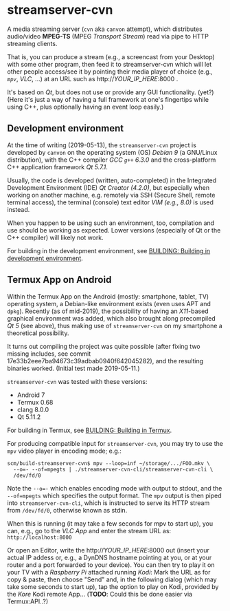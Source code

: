# streamserver-cvn

A media streaming server (`cvn` aka `canvon` attempt),
which distributes audio/video **MPEG-TS** (MPEG _Transport Stream_)
read via pipe to HTTP streaming clients.

That is, you can produce a stream (e.g., a screencast from your Desktop)
with some other program, then feed it to streamserver-cvn which will
let other people access/see it by pointing their media player of choice
(e.g., *`mpv`*, *VLC*, ...) at an URL such as http://_YOUR\_IP\_HERE_:8000 .

It's based on *Qt*, but does not use or provide any GUI functionality. (yet?)
(Here it's just a way of having a full framework at one's fingertips
while using C++, plus optionally having an event loop easily.)


## Development environment

At the time of writing (2019-05-13),
the `streamserver-cvn` project is developed by `canvon`
on the operating system (OS) *Debian 9* (a GNU/Linux distribution),
with the C++ compiler *GCC `g++` 6.3.0*
and the cross-platform C++ application framework *Qt 5.7.1*.

Usually, the code is developed (written, auto-completed)
in the Integrated Development Environment (IDE) *Qt Creator (4.2.0)*,
but especially when working on another machine,
e.g. remotely via SSH (Secure Shell, remote terminal access),
the terminal (console) text editor *VIM (e.g., 8.0)*
is used instead.

When you happen to be using such an environment, too, compilation
and use should be working as expected. Lower versions (especially
of Qt or the C++ compiler) will likely not work.

For building in the development environment,
see [BUILDING: Building in development environment](BUILDING.md#building-in-development-environment).


## Termux App on Android

Within the Termux App on the Android (mostly: smartphone, tablet, TV)
operating system, a Debian-like environment exists (even uses APT
and `dpkg`). Recently (as of mid-2019), the possibility of having
an *X11*-based graphical environment was added, which also brought along
precompiled *Qt 5* (see above), thus making use of `streamserver-cvn`
on my smartphone a theoretical possibility.

It turns out compiling the project was quite possible (after fixing
two missing includes, see commit 17e33b2eee7ba94673c39adbab0940f642045282),
and the resulting binaries worked. (Initial test made 2019-05-11.)

`streamserver-cvn` was tested with these versions:
* Android 7
* Termux 0.68
* clang 8.0.0
* Qt 5.11.2

For building in Termux, see [BUILDING: Building in Termux](BUILDING.md#building-in-termux).

For producing compatible input for `streamserver-cvn`, you may try to
use the `mpv` video player in encoding mode; e.g.:

    scm/build-streamserver-cvn$ mpv --loop=inf ~/storage/.../FOO.mkv \
      --o=- --of=mpegts | ./streamserver-cvn-cli/streamserver-cvn-cli \
      /dev/fd/0

Note the `--o=-` which enables encoding mode with output to stdout,
and the `--of=mpegts` which specifies the output format. The `mpv` output
is then piped into `streamserver-cvn-cli`, which is instructed to
serve its HTTP stream from `/dev/fd/0`, otherwise known as stdin.

When this is running (it may take a few seconds for mpv to start up),
you can, e.g., go to the *VLC App* and enter the stream URL
as: `http://localhost:8000`

Or open an Editor, write the http://_YOUR\_IP\_HERE_:8000 out
(insert your actual IP addess or, e.g., a DynDNS hostname
pointing at you, or at your router and a port forwarded to your device).
You can then try to play it on your TV with a *Raspberry Pi* attached
running *Kodi*: Mark the URL as for copy & paste, then choose "Send" and,
in the following dialog (which may take some seconds to start up),
tap the option to play on Kodi, provided by the *Kore* Kodi remote App...
(**TODO**: Could this be done easier via Termux:API..?)
